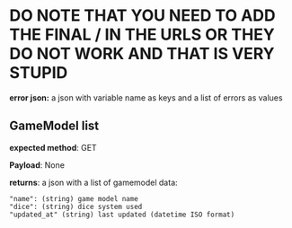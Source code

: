 # DO NOTE THAT YOU NEED TO ADD THE FINAL / IN THE URLS OR THEY DO NOT WORK AND THAT IS VERY STUPID

**error json:** a json with variable name as keys and a list of errors as values

## GameModel list

**expected method**: GET

**Payload**: None

**returns**: a json with a list of gamemodel data:
```
"name": (string) game model name
"dice": (string) dice system used
"updated_at" (string) last updated (datetime ISO format)
```